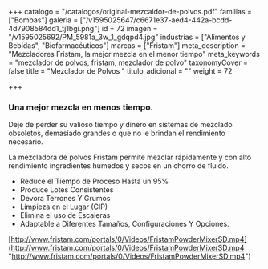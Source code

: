 +++
catalogo = "/catalogos/original-mezcaldor-de-polvos.pdf"
familias = ["Bombas"]
galeria = ["/v1595025647/c6671e37-aed4-442a-bcdd-4d7908584dd1_tj1bgi.png"]
id = 72
imagen = "/v1595025692/PM_5981a_3w_1_gdqpd4.jpg"
industrias = ["Alimentos y Bebidas", "Biofarmacéuticos"]
marcas = ["Fristam"]
meta_description = "Mezcladores Fristam, la mejor mezcla en el menor tiempo"
meta_keywords = "mezclador de polvos, fristam, mezclador de polvo"
taxonomyCover = false
title = "Mezclador de Polvos "
titulo_adicional = ""
weight = 72

+++
### Una mejor mezcla en menos tiempo.

Deje de perder su valioso tiempo y dinero en sistemas de mezclado obsoletos, demasiado grandes o que no le brindan el rendimiento necesario.

La mezcladora de polvos Fristam permite mezclar rápidamente y con alto rendimiento ingredientes húmedos y secos en un chorro de fluido.

* Reduce el Tiempo de Proceso Hasta un 95%
* Produce Lotes Consistentes
* Devora Terrones Y Grumos
* Limpieza en el Lugar (CIP)
* Elimina el uso de Escaleras
* Adaptable a Diferentes Tamaños, Configuraciones Y Opciones.

[http://www.fristam.com/portals/0/Videos/FristamPowderMixerSD.mp4](http://www.fristam.com/portals/0/Videos/FristamPowderMixerSD.mp4 "http://www.fristam.com/portals/0/Videos/FristamPowderMixerSD.mp4")